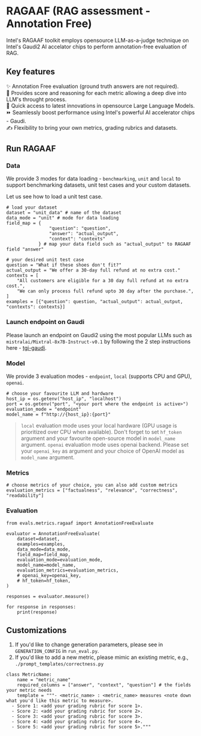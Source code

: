 # RAGAAF (RAG assessment - Annotation Free) 

Intel's RAGAAF toolkit employs opensource LLM-as-a-judge technique on Intel's Gaudi2 AI accelator chips to perform annotation-free evaluation of RAG. 

## Key features 
✨ Annotation Free evaluation (ground truth answers are not required). </br>
🧠 Provides score and reasoning for each metric allowing a deep dive into LLM's throught process. </br>
🤗 Quick access to latest innovations in opensource Large Language Models. </br>
⏩ Seamlessly boost performance using Intel's powerful AI accelerator chips - Gaudi. </br>
✍️ Flexibility to bring your own metrics, grading rubrics and datasets. 

## Run RAGAAF

### Data 
We provide 3 modes for data loading - `benchmarking`, `unit` and `local` to support benchmarking datasets, unit test cases and your custom datasets. 

Let us see how to load a unit test case. 
```python3
# load your dataset
dataset = "unit_data" # name of the dataset
data_mode = "unit" # mode for data loading
field_map = {
                "question": "question", 
                "answer": "actual_output", 
                "context": "contexts"
            } # map your data field such as "actual_output" to RAGAAF field "answer"

# your desired unit test case
question = "What if these shoes don't fit?"
actual_output = "We offer a 30-day full refund at no extra cost."
contexts = [
    "All customers are eligible for a 30 day full refund at no extra cost.",
    "We can only process full refund upto 30 day after the purchase.",
]
examples = [{"question": question, "actual_output": actual_output, "contexts": contexts}]
```
### Launch endpoint on Gaudi 
Please launch an endpoint on Gaudi2 using the most popular LLMs such as `mistralai/Mixtral-8x7B-Instruct-v0.1` by following the 2 step instructions here - [tgi-gaudi](https://github.com/huggingface/tgi-gaudi). 
### Model 
We provide 3 evaluation modes - `endpoint`, `local` (supports CPU and GPU), `openai`. 
```python3
# choose your favourite LLM and hardware
host_ip = os.getenv("host_ip", "localhost")
port = os.getenv("port", "<your port where the endpoint is active>")
evaluation_mode = "endpoint"
model_name = f"http://{host_ip}:{port}" 
```
> `local` evaluation mode uses your local hardware (GPU usage is prioritized over CPU when available). Don't forget to set `hf_token` argument and your favourite open-source model in `model_name` argument. 
> `openai` evaluation mode uses openai backend. Please set your `openai_key` as argument and your choice of OpenAI model as `model_name` argument.
### Metrics 
```python3
# choose metrics of your choice, you can also add custom metrics 
evaluation_metrics = ["factualness", "relevance", "correctness", "readability"]
```
### Evaluation 
```python3
from evals.metrics.ragaaf import AnnotationFreeEvaluate

evaluator = AnnotationFreeEvaluate(
    dataset=dataset,
    examples=examples,
    data_mode=data_mode,
    field_map=field_map,
    evaluation_mode=evaluation_mode,
    model_name=model_name,
    evaluation_metrics=evaluation_metrics,
    # openai_key=openai_key,
    # hf_token=hf_token,
)

responses = evaluator.measure()

for response in responses:
    print(response)
```
## Customizations 
1. If you'd like to change generation parameters, please see in `GENERATION_CONFIG` in `run_eval.py`. 
2. If you'd like to add a new metric, please mimic an existing metric, e.g., `./prompt_templates/correctness.py`
```python3
class MetricName:
    name = "metric_name"
    required_columns = ["answer", "context", "question"] # the fields your metric needs
    template = """- <metric_name> : <metric_name> measures <note down what you'd like this metric to measure>.
  - Score 1: <add your grading rubric for score 1>.
  - Score 2: <add your grading rubric for score 2>.
  - Score 3: <add your grading rubric for score 3>.
  - Score 4: <add your grading rubric for score 4>.
  - Score 5: <add your grading rubric for score 5>."""
```